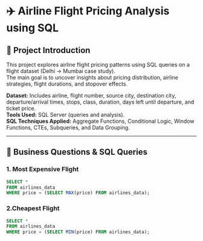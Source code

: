 
# ✈️ Airline Flight Pricing Analysis using SQL  

## 📝 Project Introduction  

This project explores airline flight pricing patterns using SQL queries on a flight dataset (Delhi → Mumbai case study).  
The main goal is to uncover insights about pricing distribution, airline strategies, flight durations, and stopover effects.  

**Dataset:** Includes airline, flight number, source city, destination city, departure/arrival times, stops, class, duration, days left until departure, and ticket price.  
**Tools Used:** SQL Server (queries and analysis).  
**SQL Techniques Applied:** Aggregate Functions, Conditional Logic, Window Functions, CTEs, Subqueries, and Data Grouping.  

---

## 📂 Business Questions & SQL Queries  

### 1. Most Expensive Flight  
```sql
SELECT *
FROM airlines_data
WHERE price = (SELECT MAX(price) FROM airlines_data);
```
### 2.Cheapest Flight
```sql
SELECT *
FROM airlines_data
WHERE price = (SELECT MIN(price) FROM airlines_data);
```
